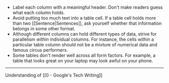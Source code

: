 -   Label each column with a meaningful header. Don't make readers guess what each column holds.
-   Avoid putting too much text into a table cell. If a table cell holds more than two [[Sentence|Sentences]], ask yourself whether that information belongs in some other format.
-   Although different columns can hold different types of data, strive for parallelism _within_ individual columns. For instance, the cells within a particular table column should not be a mixture of numerical data and famous circus performers.
-   Some tables don't render well across all form factors. For example, a table that looks great on your laptop may look awful on your phone.

---

Understanding of [[0 - Google's Tech Writing]]
